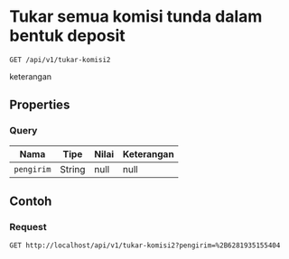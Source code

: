 # Tukar semua komisi tunda dalam bentuk deposit
```http
GET /api/v1/tukar-komisi2
```
keterangan
## Properties
### Query
Nama | Tipe | Nilai | Keterangan
--- | --- | --- | ---
<code>pengirim</code> | String | null | null
## Contoh
### Request
```http
GET http://localhost/api/v1/tukar-komisi2?pengirim=%2B6281935155404


```
